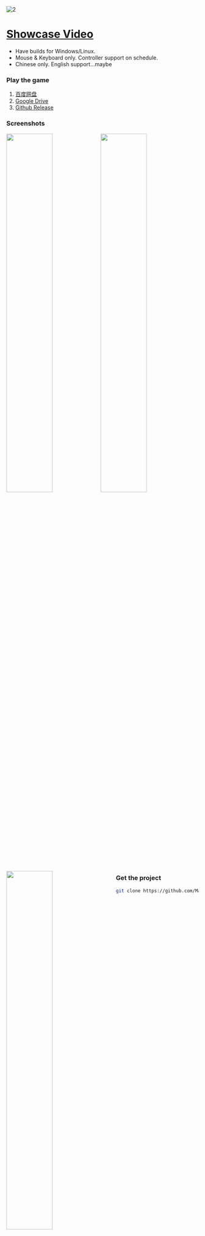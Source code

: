 ![2](https://user-images.githubusercontent.com/100255436/211665714-782d981d-e8de-427d-bcbd-99a86bac1a81.jpg)
# [Showcase Video](https://www.bilibili.com/video/BV1vD4y1p7cu)
- Have builds for Windows/Linux.
- Mouse & Keyboard only. Controller support on schedule.
- Chinese only. English support...maybe

### Play the game
1. [百度网盘](https://pan.baidu.com/s/1fv9NreswIF_PM7yGrmtBtA?pwd=h63g)
2. [Google Drive](https://drive.google.com/drive/folders/1_oDC0mpXIAc013O8Lg83KPEgBYd-f68W?usp=share_link)
3. [Github Release](https://github.com/Maoyeedy/Qiyu_UnityProject/releases)

### Screenshots
<img src="https://user-images.githubusercontent.com/100255436/211786724-860ffee3-45b3-4980-bbf7-9894fc002893.jpg" width="49%"><img src="https://user-images.githubusercontent.com/100255436/211786767-9cdd4978-83e9-450c-8ee1-f4223ef0fe1b.jpg" width="49%">

<div style="width:100%">
  <img src="https://user-images.githubusercontent.com/100255436/211786724-860ffee3-45b3-4980-bbf7-9894fc002893.jpg" style="width:49%;float:left; margin-right:8%">
  <img src="https://user-images.githubusercontent.com/100255436/211786767-9cdd4978-83e9-450c-8ee1-f4223ef0fe1b.jpg" style="width:49%;float:right; margin-left:8%">
</div>

<div style="width:100%">
  <img src="https://user-images.githubusercontent.com/100255436/211786724-860ffee3-45b3-4980-bbf7-9894fc002893.jpg" style="width:48%;float:left; margin-right:4%">
  <img src="https://user-images.githubusercontent.com/100255436/211786767-9cdd4978-83e9-450c-8ee1-f4223ef0fe1b.jpg" style="width:48%;float:right; margin-left:4%">
</div>

### Get the project
```bash
git clone https://github.com/Maoyeedy/Qiyu_UnityProject.git
```
